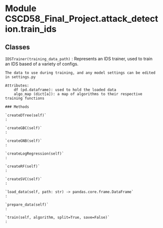 Module CSCD58_Final_Project.attack_detection.train_ids
======================================================

Classes
-------

`IDSTrainer(training_data_path)`
:   Represents an IDS trainer, used to train an IDS based of a variety of configs.
    
    The data to use during training, and any model settings can be edited in settings.py
    
    Attributes:
        df (pd.dataframe): used to hold the loaded data
        algo_map (dict[a]): a map of algorithms to their respective training functions

    ### Methods

    `createDTree(self)`
    :

    `createGBC(self)`
    :

    `createGNB(self)`
    :

    `createLogRegression(self)`
    :

    `createRF(self)`
    :

    `createSVC(self)`
    :

    `load_data(self, path: str) ‑> pandas.core.frame.DataFrame`
    :

    `prepare_data(self)`
    :

    `train(self, algorithm, split=True, save=False)`
    :